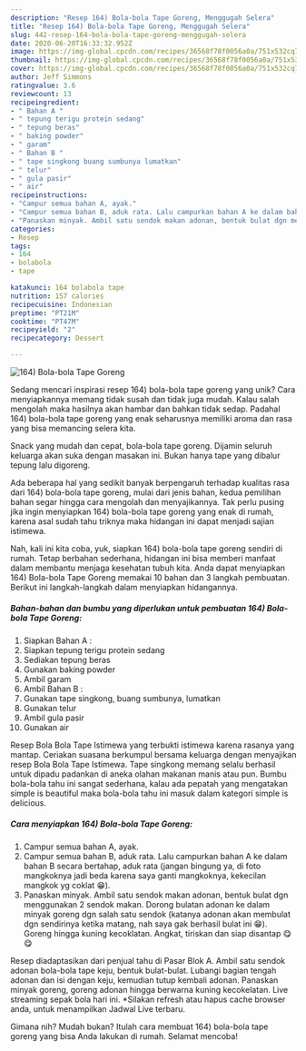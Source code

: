 ```yaml
---
description: "Resep 164) Bola-bola Tape Goreng, Menggugah Selera"
title: "Resep 164) Bola-bola Tape Goreng, Menggugah Selera"
slug: 442-resep-164-bola-bola-tape-goreng-menggugah-selera
date: 2020-06-20T16:33:32.952Z
image: https://img-global.cpcdn.com/recipes/36568f78f0056a0a/751x532cq70/164-bola-bola-tape-goreng-foto-resep-utama.jpg
thumbnail: https://img-global.cpcdn.com/recipes/36568f78f0056a0a/751x532cq70/164-bola-bola-tape-goreng-foto-resep-utama.jpg
cover: https://img-global.cpcdn.com/recipes/36568f78f0056a0a/751x532cq70/164-bola-bola-tape-goreng-foto-resep-utama.jpg
author: Jeff Simmons
ratingvalue: 3.6
reviewcount: 13
recipeingredient:
- " Bahan A "
- " tepung terigu protein sedang"
- " tepung beras"
- " baking powder"
- " garam"
- " Bahan B "
- " tape singkong buang sumbunya lumatkan"
- " telur"
- " gula pasir"
- " air"
recipeinstructions:
- "Campur semua bahan A, ayak."
- "Campur semua bahan B, aduk rata. Lalu campurkan bahan A ke dalam bahan B secara bertahap, aduk rata (jangan bingung ya, di foto mangkoknya jadi beda karena saya ganti mangkoknya, kekecilan mangkok yg coklat 😁)."
- "Panaskan minyak. Ambil satu sendok makan adonan, bentuk bulat dgn menggunakan 2 sendok makan. Dorong bulatan adonan ke dalam minyak goreng dgn salah satu sendok (katanya adonan akan membulat dgn sendirinya ketika matang, nah saya gak berhasil bulat ini 😁). Goreng hingga kuning kecoklatan. Angkat, tiriskan dan siap disantap 😋😋"
categories:
- Resep
tags:
- 164
- bolabola
- tape

katakunci: 164 bolabola tape 
nutrition: 157 calories
recipecuisine: Indonesian
preptime: "PT21M"
cooktime: "PT47M"
recipeyield: "2"
recipecategory: Dessert

---
```



![164) Bola-bola Tape Goreng](https://img-global.cpcdn.com/recipes/36568f78f0056a0a/751x532cq70/164-bola-bola-tape-goreng-foto-resep-utama.jpg)

Sedang mencari inspirasi resep 164) bola-bola tape goreng yang unik? Cara menyiapkannya memang tidak susah dan tidak juga mudah. Kalau salah mengolah maka hasilnya akan hambar dan bahkan tidak sedap. Padahal 164) bola-bola tape goreng yang enak seharusnya memiliki aroma dan rasa yang bisa memancing selera kita.

Snack yang mudah dan cepat, bola-bola tape goreng. Dijamin seluruh keluarga akan suka dengan masakan ini. Bukan hanya tape yang dibalur tepung lalu digoreng.

Ada beberapa hal yang sedikit banyak berpengaruh terhadap kualitas rasa dari 164) bola-bola tape goreng, mulai dari jenis bahan, kedua pemilihan bahan segar hingga cara mengolah dan menyajikannya. Tak perlu pusing jika ingin menyiapkan 164) bola-bola tape goreng yang enak di rumah, karena asal sudah tahu triknya maka hidangan ini dapat menjadi sajian istimewa.


Nah, kali ini kita coba, yuk, siapkan 164) bola-bola tape goreng sendiri di rumah. Tetap berbahan sederhana, hidangan ini bisa memberi manfaat dalam membantu menjaga kesehatan tubuh kita. Anda dapat menyiapkan 164) Bola-bola Tape Goreng memakai 10 bahan dan 3 langkah pembuatan. Berikut ini langkah-langkah dalam menyiapkan hidangannya.

<!--inarticleads1-->

##### Bahan-bahan dan bumbu yang diperlukan untuk pembuatan 164) Bola-bola Tape Goreng:

1. Siapkan  Bahan A :
1. Siapkan  tepung terigu protein sedang
1. Sediakan  tepung beras
1. Gunakan  baking powder
1. Ambil  garam
1. Ambil  Bahan B :
1. Gunakan  tape singkong, buang sumbunya, lumatkan
1. Gunakan  telur
1. Ambil  gula pasir
1. Gunakan  air


Resep Bola Bola Tape Istimewa yang terbukti istimewa karena rasanya yang mantap. Ceriakan suasana berkumpul bersama keluarga dengan menyajikan resep Bola Bola Tape Istimewa. Tape singkong memang selalu berhasil untuk dipadu padankan di aneka olahan makanan manis atau pun. Bumbu bola-bola tahu ini sangat sederhana, kalau ada pepatah yang mengatakan simple is beautiful maka bola-bola tahu ini masuk dalam kategori simple is delicious. 

<!--inarticleads2-->

##### Cara menyiapkan 164) Bola-bola Tape Goreng:

1. Campur semua bahan A, ayak.
1. Campur semua bahan B, aduk rata. Lalu campurkan bahan A ke dalam bahan B secara bertahap, aduk rata (jangan bingung ya, di foto mangkoknya jadi beda karena saya ganti mangkoknya, kekecilan mangkok yg coklat 😁).
1. Panaskan minyak. Ambil satu sendok makan adonan, bentuk bulat dgn menggunakan 2 sendok makan. Dorong bulatan adonan ke dalam minyak goreng dgn salah satu sendok (katanya adonan akan membulat dgn sendirinya ketika matang, nah saya gak berhasil bulat ini 😁). Goreng hingga kuning kecoklatan. Angkat, tiriskan dan siap disantap 😋😋


Resep diadaptasikan dari penjual tahu di Pasar Blok A. Ambil satu sendok adonan bola-bola tape keju, bentuk bulat-bulat. Lubangi bagian tengah adonan dan isi dengan keju, kemudian tutup kembali adonan. Panaskan minyak goreng, goreng adonan hingga berwarna kuning kecokelatan. Live streaming sepak bola hari ini. *Silakan refresh atau hapus cache browser anda, untuk menampilkan Jadwal Live terbaru. 

Gimana nih? Mudah bukan? Itulah cara membuat 164) bola-bola tape goreng yang bisa Anda lakukan di rumah. Selamat mencoba!
